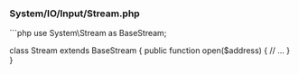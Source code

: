 <h3 class="text-transform-none">System/IO/Input/Stream.php</h3>
```php
<?php namespace System\IO\Input; // Sub-namespace definition

use System\Stream as BaseStream;

class Stream extends BaseStream
{
    public function open($address) {
        // ...
    }
}
```
